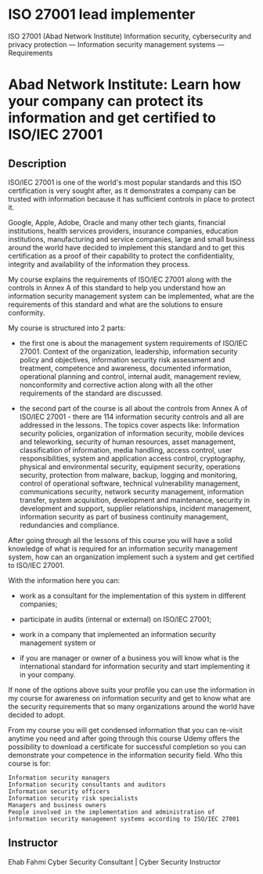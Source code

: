 # ISO 27001 lead implementer
ISO 27001 (Abad Network Institute)
Information security, cybersecurity and privacy protection — Information security management systems — Requirements


# Abad Network Institute: Learn how your company can protect its information and get certified to ISO/IEC 27001

## Description

ISO/IEC 27001 is one of the world's most popular standards and this ISO certification is very sought after, as it demonstrates a company can be trusted with information because it has sufficient controls in place to protect it.

Google, Apple, Adobe, Oracle and many other tech giants, financial institutions, health services providers, insurance companies, education institutions, manufacturing and service companies, large and small business around the world have decided to implement this standard and to get this certification as a proof of their capability to protect the confidentiality, integrity and availability of the information they process.

My course explains the requirements of ISO/IEC 27001 along with the controls in Annex A of this standard to help you understand how an information security management system can be implemented, what are the requirements of this standard and what are the solutions to ensure conformity.

My course is structured into 2 parts:

- the first one is about the management system requirements of ISO/IEC 27001. Context of the organization, leadership, information security policy and objectives, information security risk assessment and treatment, competence and awareness, documented information, operational planning and control, internal audit, management review, nonconformity and corrective action along with all the other requirements of the standard are discussed.

- the second part of the course is all about the controls from Annex A of ISO/IEC 27001 - there are 114 information security controls and all are addressed in the lessons. The topics cover aspects like: Information security policies, organization of information security, mobile devices and teleworking, security of human resources, asset management, classification of information, media handling, access control, user responsibilities, system and application access control, cryptography, physical and environmental security, equipment security, operations security, protection from malware, backup, logging and monitoring, control of operational software, technical vulnerability management, communications security, network security management, information transfer, system acquisition, development and maintenance, security in development and support, supplier relationships, incident management, information security as part of business continuity management, redundancies and compliance.

After going through all the lessons of this course you will have a solid knowledge of what is required for an information security management system, how can an organization implement such a system and get certified to ISO/IEC 27001.

With the information here you can:

- work as a consultant for the implementation of this system in different companies;

- participate in audits (internal or external) on ISO/IEC 27001;

- work in a company that implemented an information security management system or

- if you are manager or owner of a business you will know what is the international standard for information security and start implementing it in your company.

If none of the options above suits your profile you can use the information in my course for awareness on information security and get to know what are the security requirements that so many organizations around the world have decided to adopt.

From my course you will get condensed information that you can re-visit anytime you need and after going through this course Udemy offers the possibility to download a certificate for successful completion so you can demonstrate your competence in the information security field.
Who this course is for:

    Information security managers
    Information security consultants and auditors
    Information security officers
    Information security risk specialists
    Managers and business owners
    People involved in the implementation and administration of information security management systems according to ISO/IEC 27001



## Instructor
Ehab Fahmi
Cyber Security Consultant | Cyber Security Instructor

